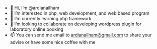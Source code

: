 - 👋 Hi, I’m @ardianailham
- 👀 I’m interested in php, web development, and web based program
- 🌱 I’m currently learning php framework
- 💞️ I’m looking to collaborate on developing wordpress plugin for laboratory online booking
- 📫 You can send me email to ardianailham@gmail.com to share your advise or have some nice coffee with me

<!---
ardianailham/ardianailham is a ✨ special ✨ repository because its `README.md` (this file) appears on your GitHub profile.
You can click the Preview link to take a look at your changes.
--->
